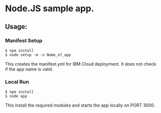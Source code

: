 # Node.JS sample app.


## Usage:

### Manifest Setup
```nodejs
$ npm install
$ node setup -m -n Name_of_app
```
This creates the manifest.yml for IBM Cloud deployment. It does not check if the app name is valid.

### Local Run
```nodejs
$ npm install
$ node app
```

This install the required modules and starts the app locally on PORT 3000.
